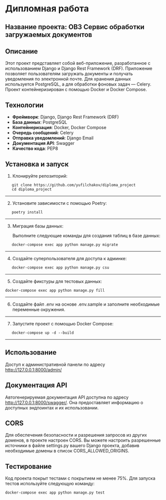 # Дипломная работа 

## Название проекта: OB3 Сервис обработки загружаемых документов

## Описание
Этот проект представляет собой веб-приложение, разработанное с использованием 
Django и Django Rest Framework (DRF). Приложение позволяет пользователям загружать документы и получать 
уведомления по электронной почте. Для хранения данных используется PostgreSQL, а для обработки фоновых 
задач — Celery. Проект контейнеризирован с помощью Docker и Docker Compose.

## Технологии
- **Фреймворк**: Django, Django Rest Framework (DRF)
- **База данных**: PostgreSQL
- **Контейнеризация**: Docker, Docker Compose
- **Очередь сообщений**: Celery
- **Отправка уведомлений**: Django Email
- **Документация API**: Swagger
- **Качество кода**: PEP8

## Установка и запуск
1. Клонируйте репозиторий:
```
   git clone https://github.com/yufilchakov/diploma_project
   cd diploma_project
```
********************************
2. Установите зависимости с помощью Poetry:
```
   poetry install
```
********************************
3. Миграция базы данных:

   Выполните следующие команды для создания таблиц в базе данных:
```
   docker-compose exec app python manage.py migrate
```
********************************
4. Создайте суперпользователя для доступа к админке:
```
   docker-compose exec app python manage.py csu
```
********************************
5. Создайте фикстуры для тестовых данных:
```
docker-compose exec app python manage.py fill
```
********************************
6. Создайте файл .env на основе .env.sample и заполните необходимые переменные окружения.
********************************
7. Запустите проект с помощью Docker Compose:
```
   docker-compose up -d --build
```
********************************
## Использование
Доступ к административной панели по адресу http://127.0.0.1:8000/admin/

## Документация API
Автогенерируемая документация API доступна по адресу http://127.0.0.1:8000/swagger/. 
Она предоставляет информацию о доступных эндпоинтах и их использовании.

## CORS
Для обеспечения безопасности и разрешения запросов из других доменов, в проекте настроен CORS.
Вы можете настроить разрешенные источники в файле settings.py вашего Django проекта, 
добавив необходимые домены в список CORS_ALLOWED_ORIGINS.

## Тестирование
Код проекта покрыт тестами с покрытием не менее 75%. 
Для запуска тестов используйте следующую команду:
```
docker-compose exec app python manage.py test
```
